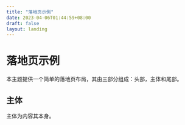 ```yaml
---
title: "落地页示例"
date: 2023-04-06T01:44:59+08:00
draft: false
layout: landing
---
```


# 落地页示例

本主题提供一个简单的落地页布局，其由三部分组成：头部，主体和尾部。

## 主体

主体为内容其本身。
